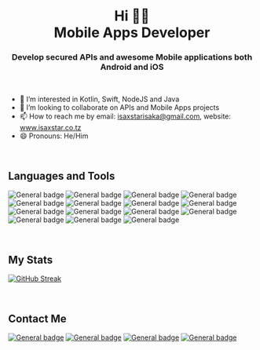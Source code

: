 <h1 align="center">Hi 👋🏼 <br> Mobile Apps Developer</h1>
<h3 align="center">Develop secured APIs and awesome Mobile applications both Android and iOS</h3>

<br>

- 👀 I’m interested in Kotlin, Swift, NodeJS and Java
- 💞️ I’m looking to collaborate on APIs and Mobile Apps projects
- 📫 How to reach me by email: isaxstarisaka@gmail.com, website: www.isaxstar.co.tz
- 😄 Pronouns: He/Him

<br>

## Languages and Tools
![General badge](https://img.shields.io/badge/Kotlin-0095D5?&style=for-the-badge&logo=kotlin&logoColor=white)
![General badge](https://img.shields.io/badge/Swift-FA7343?style=for-the-badge&logo=swift&logoColor=white)
![General badge](https://img.shields.io/badge/nestjs-E0234E?style=for-the-badge&logo=nestjs&logoColor=white)
![General badge](https://img.shields.io/badge/Swagger-85EA2D?style=for-the-badge&logo=Swagger&logoColor=white)
![General badge](https://img.shields.io/badge/Socket.io-010101?&style=for-the-badge&logo=Socket.io&logoColor=white)
![General badge](https://img.shields.io/badge/mac%20os-000000?style=for-the-badge&logo=apple&logoColor=white)
![General badge](https://img.shields.io/badge/Ubuntu-E95420?style=for-the-badge&logo=ubuntu&logoColor=white)
![General badge](https://img.shields.io/badge/Visual_Studio_Code-0078D4?style=for-the-badge&logo=visual%20studio%20code&logoColor=white)
![General badge](https://img.shields.io/badge/Android_Studio-3DDC84?style=for-the-badge&logo=android-studio&logoColor=white)
![General badge](https://img.shields.io/badge/Xcode-007ACC?style=flat-square&logo=Xcode&logoColor=white)
![General badge](https://img.shields.io/badge/Node.js-339933?style=for-the-badge&logo=nodedotjs&logoColor=white)
![General badge](https://img.shields.io/badge/SQLite-07405E?style=for-the-badge&logo=sqlite&logoColor=white)
![General badge](https://img.shields.io/badge/MongoDB-4EA94B?style=for-the-badge&logo=mongodb&logoColor=white)
![General badge](https://img.shields.io/badge/Nginx-009639?style=for-the-badge&logo=nginx&logoColor=white)
![General badge](https://img.shields.io/badge/Spring_Boot-F2F4F9?style=for-the-badge&logo=spring-boot)

<br>

## My Stats
[![GitHub Streak](http://github-readme-streak-stats.herokuapp.com?user=isaxstar&theme=dark&date_format=M%20j%5B%2C%20Y%5D)](https://git.io/streak-stats)

<br>

## Contact Me
[![General badge](https://img.shields.io/badge/Gmail-D14836?style=for-the-badge&logo=gmail&logoColor=white)](MailTo:isaxstarisaka@gmail.com)
[![General badge](https://img.shields.io/badge/Facebook-1877F2?style=for-the-badge&logo=facebook&logoColor=white)](https://www.facebook.com/isaxstar)
[![General badge](https://img.shields.io/badge/Instagram-E4405F?style=for-the-badge&logo=instagram&logoColor=white)](https://www.instagram.com/isaxstar_tz)
[![General badge](https://img.shields.io/badge/website-000000?style=for-the-badge&logo=About.me&logoColor=white)](https://www.isaxstar.co.tz)
